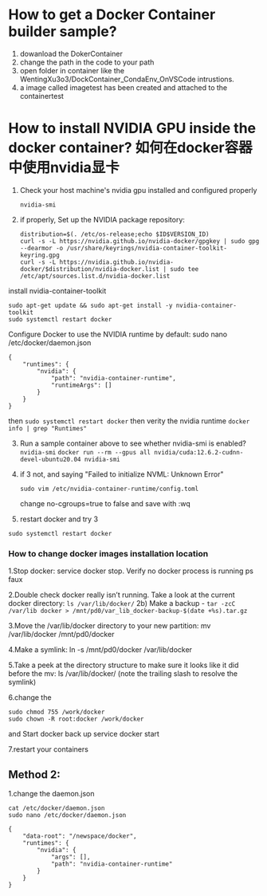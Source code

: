 # How to get a Docker Container builder sample?
1. dowanload the DokerContainer
2. change the path in the code to your path
3. open folder in container like the WentingXu3o3/DockContainer_CondaEnv_OnVSCode intrustions.
4. a image called imagetest has been created and attached to the containertest

# How to install NVIDIA GPU inside the docker container? 如何在docker容器中使用nvidia显卡
1. Check your host machine's nvidia gpu installed and configured properly
   ```
   nvidia-smi
   ```
2. if properly,
  Set up the NVIDIA package repository:
   ```
   distribution=$(. /etc/os-release;echo $ID$VERSION_ID)
   curl -s -L https://nvidia.github.io/nvidia-docker/gpgkey | sudo gpg --dearmor -o /usr/share/keyrings/nvidia-container-toolkit-keyring.gpg
   curl -s -L https://nvidia.github.io/nvidia-docker/$distribution/nvidia-docker.list | sudo tee /etc/apt/sources.list.d/nvidia-docker.list
   ```
  install nvidia-container-toolkit
  ```
  sudo apt-get update && sudo apt-get install -y nvidia-container-toolkit
  sudo systemctl restart docker
  ```
   Configure Docker to use the NVIDIA runtime by default: 
   sudo nano /etc/docker/daemon.json
   ```
   {
       "runtimes": {
           "nvidia": {
               "path": "nvidia-container-runtime",
               "runtimeArgs": []
           }
       }
   }
   ```
   then ```sudo systemctl restart docker```
   then verity the nvidia runtime ```docker info | grep "Runtimes"```
   
3. Run a sample container above to see whether nvidia-smi is enabled? ```nvidia-smi```
   ``` docker run --rm --gpus all nvidia/cuda:12.6.2-cudnn-devel-ubuntu20.04 nvidia-smi ```
   
5. if 3 not, and saying "Failed to initialize NVML: Unknown Error"
   ```
   sudo vim /etc/nvidia-container-runtime/config.toml
   ```
   change no-cgroups=true to false and save with :wq
   
6. restart docker and try 3
  ```
  sudo systemctl restart docker
  ```
### How to change docker images installation location
1.Stop docker: service docker stop. Verify no docker process is running ps faux

2.Double check docker really isn’t running. Take a look at the current docker directory: ```ls /var/lib/docker/```
2b) Make a backup - ```tar -zcC /var/lib docker > /mnt/pd0/var_lib_docker-backup-$(date +%s).tar.gz```

3.Move the /var/lib/docker directory to your new partition: mv /var/lib/docker /mnt/pd0/docker

4.Make a symlink: ln -s /mnt/pd0/docker /var/lib/docker

5.Take a peek at the directory structure to make sure it looks like it did before the mv: ls /var/lib/docker/ (note the trailing slash to resolve the symlink)

6.change the
```
sudo chmod 755 /work/docker
sudo chown -R root:docker /work/docker
```
and Start docker back up service docker start

7.restart your containers
## Method 2:
1.change the daemon.json
```
cat /etc/docker/daemon.json
sudo nano /etc/docker/daemon.json
```
```
{
    "data-root": "/newspace/docker",
    "runtimes": {
        "nvidia": {
            "args": [],
            "path": "nvidia-container-runtime"
        }
    }
}
```
